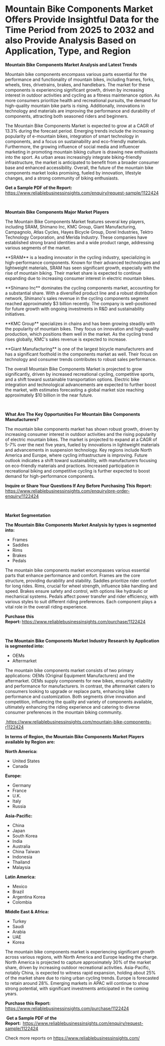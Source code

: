 <p><h1>Mountain Bike Components Market Offers Provide Insightful Data for the Time Period from 2025 to 2032 and also Provide Analysis Based on Application, Type, and Region</h1></p><p><strong>Mountain Bike Components Market Analysis and Latest Trends</strong></p>
<p><p>Mountain bike components encompass various parts essential for the performance and functionality of mountain bikes, including frames, forks, wheels, tires, drivetrains, brakes, and handlebars. The market for these components is experiencing significant growth, driven by increasing interest in outdoor activities and cycling as a fitness maintenance option. As more consumers prioritize health and recreational pursuits, the demand for high-quality mountain bike parts is rising. Additionally, innovations in technology and materials are improving the performance and durability of components, attracting both seasoned riders and beginners.</p><p>The Mountain Bike Components Market is expected to grow at a CAGR of 13.3% during the forecast period. Emerging trends include the increasing popularity of e-mountain bikes, integration of smart technology in components, and a focus on sustainability and eco-friendly materials. Furthermore, the growing influence of social media and influencer marketing in promoting mountain biking culture is drawing new enthusiasts into the sport. As urban areas increasingly integrate biking-friendly infrastructure, the market is anticipated to benefit from a broader consumer base and enhanced accessibility. Overall, the future of the mountain bike components market looks promising, fueled by innovation, lifestyle changes, and a strong community of biking enthusiasts.</p></p>
<p><strong>Get a Sample PDF of the Report:&nbsp;</strong> <a href="https://www.reliablebusinessinsights.com/enquiry/request-sample/1122424?utm_campaign=2207&utm_medium=2&utm_source=Github&utm_content=ia&utm_term=22022025&utm_id=mountain-bike-components">https://www.reliablebusinessinsights.com/enquiry/request-sample/1122424</a></p>
<p>&nbsp;</p>
<p><strong>Mountain Bike Components Major Market Players</strong></p>
<p><p>The Mountain Bike Components Market features several key players, including SRAM, Shimano Inc, KMC Group, Giant Manufacturing, Campagnolo, Atlas Cycles, Hayes Bicycle Group, Dorel Industries, Tektro Technology Corporation, and Merida Industry. These companies have established strong brand identities and a wide product range, addressing various segments of the market.</p><p>**SRAM** is a leading innovator in the cycling industry, specializing in high-performance components. Known for their advanced technologies and lightweight materials, SRAM has seen significant growth, especially with the rise of mountain biking. Their market share is expected to continue expanding due to increasing consumer interest in electric mountain bikes.</p><p>**Shimano Inc** dominates the cycling components market, accounting for a substantial share. With a diversified product line and a robust distribution network, Shimano's sales revenue in the cycling components segment reached approximately $3 billion recently. The company is well-positioned for future growth with ongoing investments in R&D and sustainability initiatives.</p><p>**KMC Group** specializes in chains and has been growing steadily with the popularity of mountain bikes. They focus on innovation and high-quality production, which positions them well in the market. As the cycling trend rises globally, KMC's sales revenue is expected to increase.</p><p>**Giant Manufacturing** is one of the largest bicycle manufacturers and has a significant foothold in the components market as well. Their focus on technology and consumer trends contributes to robust sales performance.</p><p>The overall Mountain Bike Components Market is projected to grow significantly, driven by increased recreational cycling, competitive sports, and a shift toward sustainable transportation options. Electric bike integration and technological advancements are expected to further boost the market, with estimates forecasting a global market size reaching approximately $10 billion in the near future.</p></p>
<p>&nbsp;</p>
<p><strong>What Are The Key Opportunities For Mountain Bike Components Manufacturers?</strong></p>
<p><p>The mountain bike components market has shown robust growth, driven by increasing consumer interest in outdoor activities and the rising popularity of electric mountain bikes. The market is projected to expand at a CAGR of 5-7% over the next five years, fueled by innovations in lightweight materials and advancements in suspension technology. Key regions include North America and Europe, where cycling infrastructure is improving. Future outlook indicates a shift toward sustainability, with manufacturers focusing on eco-friendly materials and practices. Increased participation in recreational biking and competitive cycling is further expected to boost demand for high-performance components.</p></p>
<p><strong>Inquire or Share Your Questions If Any Before Purchasing This Report:</strong> <a href="https://www.reliablebusinessinsights.com/enquiry/pre-order-enquiry/1122424?utm_campaign=2207&utm_medium=2&utm_source=Github&utm_content=ia&utm_term=22022025&utm_id=mountain-bike-components">https://www.reliablebusinessinsights.com/enquiry/pre-order-enquiry/1122424</a></p>
<p>&nbsp;</p>
<p><strong>Market Segmentation</strong></p>
<p><strong>The Mountain Bike Components Market Analysis by types is segmented into:</strong></p>
<p><ul><li>Frames</li><li>Saddles</li><li>Rims</li><li>Brakes</li><li>Pedals</li></ul></p>
<p><p>The mountain bike components market encompasses various essential parts that enhance performance and comfort. Frames are the core structure, providing durability and stability. Saddles prioritize rider comfort for long rides. Rims, crucial for wheel strength, influence bike handling and speed. Brakes ensure safety and control, with options like hydraulic or mechanical systems. Pedals affect power transfer and rider efficiency, with various styles to suit different riding preferences. Each component plays a vital role in the overall riding experience.</p></p>
<p><strong>Purchase this Report:&nbsp;</strong><a href="https://www.reliablebusinessinsights.com/purchase/1122424?utm_campaign=2207&utm_medium=2&utm_source=Github&utm_content=ia&utm_term=22022025&utm_id=mountain-bike-components">https://www.reliablebusinessinsights.com/purchase/1122424</a></p>
<p>&nbsp;</p>
<p><strong>The Mountain Bike Components Market Industry Research by Application is segmented into:</strong></p>
<p><ul><li>OEMs</li><li>Aftermarket</li></ul></p>
<p><p>The mountain bike components market consists of two primary applications: OEMs (Original Equipment Manufacturers) and the aftermarket. OEMs supply components for new bikes, ensuring reliability and performance for manufacturers. In contrast, the aftermarket caters to consumers looking to upgrade or replace parts, enhancing bike performance and customization. Both segments drive innovation and competition, influencing the quality and variety of components available, ultimately enhancing the riding experience and catering to diverse consumer preferences in the mountain biking community.</p></p>
<p><a href="https://www.reliablebusinessinsights.com/mountain-bike-components-r1122424?utm_campaign=2207&utm_medium=2&utm_source=Github&utm_content=ia&utm_term=22022025&utm_id=mountain-bike-components">&nbsp;https://www.reliablebusinessinsights.com/mountain-bike-components-r1122424</a></p>
<p><strong>In terms of Region, the Mountain Bike Components Market Players available by Region are:</strong></p>
<p>
    <p> <strong> North America: </strong>
        <ul>
            <li>United States</li>
            <li>Canada</li>
        </ul>
        </p> 
    <p> <strong> Europe: </strong>
        <ul>
            <li>Germany</li>
            <li>France</li>
            <li>U.K.</li>
            <li>Italy</li>
            <li>Russia</li>
        </ul>
        </p> 
    <p> <strong> Asia-Pacific: </strong>
        <ul>
            <li>China</li>
            <li>Japan</li>
            <li>South Korea</li>
            <li>India</li>
            <li>Australia</li>
            <li>China Taiwan</li>
            <li>Indonesia</li>
            <li>Thailand</li>
            <li>Malaysia</li>
        </ul>
        </p> 
    <p> <strong> Latin America: </strong>
        <ul>
            <li>Mexico</li>
            <li>Brazil</li>
            <li>Argentina Korea</li>
            <li>Colombia</li>
        </ul>
        </p> 
    <p> <strong> Middle East & Africa: </strong>
        <ul>
            <li>Turkey</li>
            <li>Saudi</li>
            <li>Arabia</li>
            <li>UAE</li>
            <li>Korea</li>
        </ul>
    </p>
    </p>
<p><p>The mountain bike components market is experiencing significant growth across various regions, with North America and Europe leading the charge. North America is projected to capture approximately 30% of the market share, driven by increasing outdoor recreational activities. Asia-Pacific, notably China, is expected to witness rapid expansion, holding about 25% of the market share due to rising urban cycling trends. Europe is forecasted to retain around 28%. Emerging markets in APAC will continue to show strong potential, with significant investments anticipated in the coming years.</p></p>
<p><strong>Purchase this Report: </strong><a href="https://www.reliablebusinessinsights.com/purchase/1122424?utm_campaign=2207&utm_medium=2&utm_source=Github&utm_content=ia&utm_term=22022025&utm_id=mountain-bike-components">https://www.reliablebusinessinsights.com/purchase/1122424</a></p>
<p>&nbsp;<strong>Get a Sample PDF of the Report:&nbsp;&nbsp;</strong><a href="https://www.reliablebusinessinsights.com/enquiry/request-sample/1122424?utm_campaign=2207&utm_medium=2&utm_source=Github&utm_content=ia&utm_term=22022025&utm_id=mountain-bike-components">https://www.reliablebusinessinsights.com/enquiry/request-sample/1122424</a></p>
<p><strong></strong></p>
<p>Check more reports on <a href="https://www.reliablebusinessinsights.com/?utm_campaign=2207&utm_medium=2&utm_source=Github&utm_content=ia&utm_term=22022025&utm_id=mountain-bike-components">https://www.reliablebusinessinsights.com/</a></p>